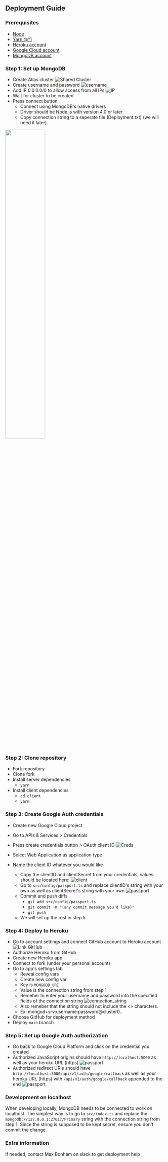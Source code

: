 ## Deployment Guide

### Prerequisites

- [Node](https://nodejs.org/en/)
- [Yarn @^1](https://classic.yarnpkg.com/en/docs/install#windows-stable)
- [Heroku account](https://www.heroku.com/)
- [Google Cloud account](https://cloud.google.com/)
- [MongoDB account](https://www.mongodb.com/)

### Step 1: Set up MongoDB

- Create Atlas cluster
![Shared Cluster](images/Screenshot-1.png)
- Create username and password
![username](images/Screenshot-7.png)
- Add IP 0.0.0.0/0 to allow access from all IPs
![IP](images/Screenshot-10.png)
- Wait for cluster to be created
- Press connect button
  - Connect using MongoDB's native drivers
  - Driver should be Node.js with version 4.0 or later
  - Copy connection string to a seperate file (Deployment.txt) (we will need it later)
<img src="https://cdn.discordapp.com/attachments/869080576236331048/911145078066675772/unknown.png" width="50%" height="50%">

### Step 2: Clone repository

- Fork repository
- Clone fork
- Install server dependencies
  - `yarn`
- Install client dependencies
  - `cd client`
  - `yarn`

### Step 3: Create Google Auth credentials

- Create new Google Cloud project

- Go to APIs & Services > Credentials 
- Press create credentials button > OAuth client ID
![Creds](images/Screenshot-2.png)
- Select Web Application as application type
- Name the client ID whatever you would like
  - Copy the clientID and clientSecret from your credentials, values should be located here:
  ![client](images/Screenshot-11.png)
  - Go to `src/config/passport.ts` and replace clientID's string with your own as well as clientSecret's string with your own
  ![passport](images/Screenshot-3.png)
  - Commit and push diffs
    - `git add src/config/passport.ts`
    - `git commit -m "(any commit message you'd like)"`
    - `git push`
  - We will set up the rest in step 5

### Step 4: Deploy to Heroku
- Go to account settings and connect GitHub account to Heroku account
![Link GitHub](https://lh3.googleusercontent.com/8pPLKr8uiSZ17xUliKnyhIgLx_o_wzvy-qv1rrQJ7yOHAY-HbEwP9M48m6Lpy_qatMSo5zxV8Q29dGW9WD8LYCkMRw-kRGB1zHkMbfYWPpUYw_t3dRu1nd__AXpkxicJqNR7IbRv)
- Authorize Heroku from GitHub
- Create new Heroku app
- Connect to fork (under your personal account)
- Go to app's settings tab
  - Reveal config vars
  - Create new config var
  - Key is `MONGODB_URI`
  - Value is the connection string from step 1
  - Remeber to enter your username and password into the specified fields of the connection string
  ![connection_string](images/Screenshot-9.png)
  - Also remeber that the string should not include the <> characters.
  - Ex: mongod+srv:username:password@cluster0..
- Choose GitHub for deployment method
- Deploy `main` branch

### Step 5: Set up Google Auth authorization
- Go back to Google Cloud Platform and click on the credential you created
- Authorized JavaScript origins should have `http://localhost:5000` as well as your heroku URL (https)
![passport](images/Screenshot-5.png)
- Authorized redirect URIs should have `http://localhost:5000/api/v1/auth/google/callback` as well as your heroku URL (https) with `/api/v1/auth/google/callback` appended to the end
![passport](images/Screenshot-6.png)

### Development on localhost

When developing locally, MongoDB needs to be connected to work on localhost. The simplest way is to go to `src/index.ts` and replace the `mongodb://127.0.0.1:27017/Primary` string with the connection string from step 1. Since the string is supposed to be kept secret, ensure you don't commit the change.

### Extra information
If needed, contact Max Bonham on slack to get deployment help
